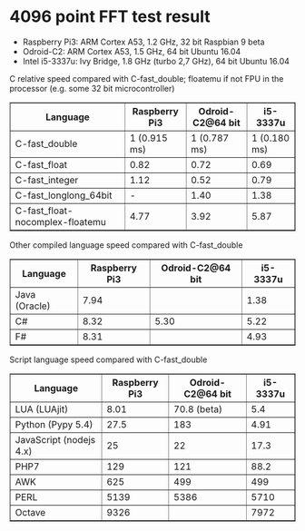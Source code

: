 # 4096 point FFT test result

- Raspberry Pi3: ARM Cortex A53, 1.2 GHz, 32 bit Raspbian 9 beta
- Odroid-C2: ARM Cortex A53, 1.5 GHz, 64 bit Ubuntu 16.04
- Intel i5-3337u: Ivy Bridge, 1.8 GHz (turbo 2,7 GHz), 64 bit Ubuntu 16.04

<p>C relative speed compared with C-fast_double; floatemu if not FPU in the processor (e.g. some 32 bit microcontroller)</p>

<table border="1">
<tr><th>Language</th><th>Raspberry Pi3</th><th>Odroid-C2@64 bit</th><th>i5-3337u</th></tr>
<tr><td>C-fast_double</td><td>1 (0.915 ms)</td><td>1 (0.787 ms)</td><td>1 (0.180 ms)</td></tr>
<tr><td>C-fast_float</td><td>0.82</td><td>0.72</td><td>0.69</td></tr>
<tr><td>C-fast_integer</td><td>1.12</td><td>0.52</td><td>0.79</td></tr>
<tr><td>C-fast_longlong_64bit</td><td>-</td><td>1.40</td><td>1.38</td></tr>
<tr><td>C-fast_float-nocomplex-floatemu</td><td>4.77</td><td>3.92</td><td>5.87</td></tr>
</table>

<p>Other compiled language speed compared with C-fast_double</p>

<table border="1">
<tr><th>Language</th><th>Raspberry Pi3</th><th>Odroid-C2@64 bit</th><th>i5-3337u</th></tr>
<tr><td>Java (Oracle)</td><td>7.94</td><td> </td><td>1.38</td></tr>
<tr><td>C#</td><td>8.32</td><td>5.30</td><td>5.22</td></tr>
<tr><td>F#</td><td>8.31</td><td> </td><td>4.93</td></tr>
</table>

<p>Script language speed compared with C-fast_double</p>

<table border="1">
<tr><th>Language</th><th>Raspberry Pi3</th><th>Odroid-C2@64 bit</th><th>i5-3337u</th></tr>
<tr><td>LUA (LUAjit)</td><td>8.01</td><td>70.8 (beta)</td><td>5.4</td></tr>
<tr><td>Python (Pypy 5.4)</td><td>27.5</td><td>183</td><td>4.91</td></tr>
<tr><td>JavaScript (nodejs 4.x)</td><td>25</td><td>22 </td><td>17.3 </td></tr>
<tr><td>PHP7</td><td>129</td><td>121</td><td>88.2</td></tr>
<tr><td>AWK</td><td>625</td><td>499</td><td>499</td></tr>
<tr><td>PERL</td><td>5139</td><td>5386</td><td>5710</td></tr>
<tr><td>Octave</td><td>9326</td><td> </td><td>7972</td></tr>
</table>
</pre>
